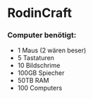# RodinCraft
### Computer benötigt:
- 1 Maus (2 wären beser)
- 5 Tastaturen
- 10 Bildschrime
- 100GB Spiecher
- 50TB RAM
- 100 Computers
